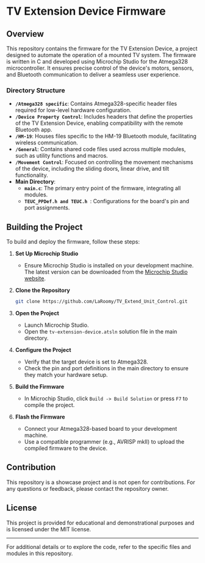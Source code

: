 # TV Extension Device Firmware

## Overview
This repository contains the firmware for the TV Extension Device, a project designed to automate the operation of a mounted TV system. The firmware is written in C and developed using Microchip Studio for the Atmega328 microcontroller. It ensures precise control of the device's motors, sensors, and Bluetooth communication to deliver a seamless user experience.

### Directory Structure
- **`/Atmega328 specific`**: Contains Atmega328-specific header files required for low-level hardware configuration.
- **`/Device Property Control`**: Includes headers that define the properties of the TV Extension Device, enabling compatibility with the remote Bluetooth app.
- **`/HM-19`**: Houses files specific to the HM-19 Bluetooth module, facilitating wireless communication.
- **`/General`**: Contains shared code files used across multiple modules, such as utility functions and macros.
- **`/Movement Control`**: Focused on controlling the movement mechanisms of the device, including the sliding doors, linear drive, and tilt functionality.
- **Main Directory**:
  - **`main.c`**: The primary entry point of the firmware, integrating all modules.
  - **`TEUC_PPDef.h and TEUC.h `**: Configurations for the board's pin and port assignments.

## Building the Project
To build and deploy the firmware, follow these steps:

1. **Set Up Microchip Studio**
   - Ensure Microchip Studio is installed on your development machine. The latest version can be downloaded from the [Microchip Studio website](https://www.microchip.com/).

2. **Clone the Repository**
   ```bash
   git clone https://github.com/LaRoomy/TV_Extend_Unit_Control.git
   ```

3. **Open the Project**
   - Launch Microchip Studio.
   - Open the `tv-extension-device.atsln` solution file in the main directory.

4. **Configure the Project**
   - Verify that the target device is set to Atmega328.
   - Check the pin and port definitions in the main directory to ensure they match your hardware setup.

5. **Build the Firmware**
   - In Microchip Studio, click `Build -> Build Solution` or press `F7` to compile the project.

6. **Flash the Firmware**
   - Connect your Atmega328-based board to your development machine.
   - Use a compatible programmer (e.g., AVRISP mkII) to upload the compiled firmware to the device.

## Contribution
This repository is a showcase project and is not open for contributions. For any questions or feedback, please contact the repository owner.

## License
This project is provided for educational and demonstrational purposes and is licensed under the MIT license.

---

For additional details or to explore the code, refer to the specific files and modules in this repository.
